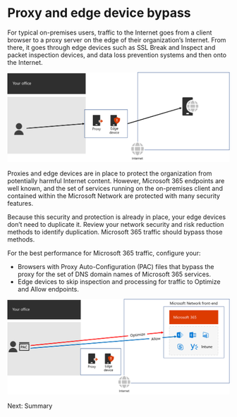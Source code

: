 # Proxy and edge device bypass

For typical on-premises users, traffic to the Internet goes from a client browser to a proxy server on the edge of their organization’s Internet. From there, it goes through edge devices such as SSL Break and Inspect and packet inspection devices, and data loss prevention systems and then onto the Internet.

![Typical security in place for general Internet traffic](../media/general-internet.png) 

Proxies and edge devices are in place to protect the organization from potentially harmful Internet content. However, Microsoft 365 endpoints are well known, and the set of services running on the on-premises client and contained within the Microsoft Network are protected with many security features.

Because this security and protection is already in place, your edge devices don’t need to duplicate it. Review your network security and risk reduction methods to identify duplication. Microsoft 365 traffic should bypass those methods.

For the best performance for Microsoft 365 traffic, configure your:

- Browsers with Proxy Auto-Configuration (PAC) files that bypass the proxy for the set of DNS domain names of Microsoft 365 services.
- Edge devices to skip inspection and processing for traffic to Optimize and Allow endpoints.

![Bypassing edge devices for Optimize and Allow traffic](../media/proxy-edge-bypass.png)
 
Next: Summary
